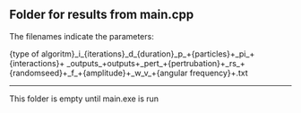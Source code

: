 Folder for results from main.cpp
--------------------------------------------
The filenames indicate the parameters:

{type of algoritm}\_i\_{iterations}\_d\_{duration}\_p\_+{particles}+\_pi\_+{interactions}+
\_outputs\_+outputs+\_pert\_+{pertrubation}+\_rs\_+{randomseed}+\_f\_+{amplitude}+\_w\_v\_+{angular frequency}+.txt




--------------------------------------------
This folder is empty until main.exe is run
